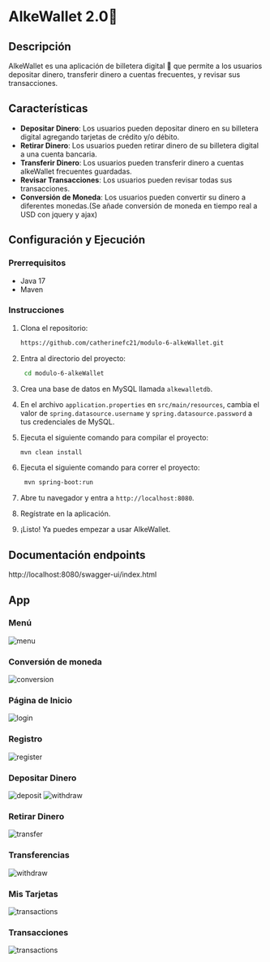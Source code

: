 # AlkeWallet 2.0🚀

## Descripción

AlkeWallet es una aplicación de billetera digital 💸 que permite a los usuarios depositar dinero, transferir dinero a cuentas frecuentes, y revisar sus transacciones.

## Características

- **Depositar Dinero**: Los usuarios pueden depositar dinero en su billetera digital agregando tarjetas de crédito y/o débito.
- **Retirar Dinero**: Los usuarios pueden retirar dinero de su billetera digital a una cuenta bancaria.
- **Transferir Dinero**: Los usuarios pueden transferir dinero a cuentas alkeWallet frecuentes guardadas.
- **Revisar Transacciones**: Los usuarios pueden revisar todas sus transacciones.
- **Conversión de Moneda**: Los usuarios pueden convertir su dinero a diferentes monedas.(Se añade conversión de moneda en tiempo real a USD con jquery y ajax)

## Configuración y Ejecución

### Prerrequisitos

- Java 17
- Maven

### Instrucciones

1. Clona el repositorio:
   ```sh
   https://github.com/catherinefc21/modulo-6-alkeWallet.git
   ```
2. Entra al directorio del proyecto:
   ```sh
    cd modulo-6-alkeWallet
    ```
3. Crea una base de datos en MySQL llamada `alkewalletdb`.


4. En el archivo `application.properties` en `src/main/resources`, cambia el valor de `spring.datasource.username` y `spring.datasource.password` a tus credenciales de MySQL.


5. Ejecuta el siguiente comando para compilar el proyecto:
   ```sh
   mvn clean install
   ```
   
6. Ejecuta el siguiente comando para correr el proyecto:
   ```sh
    mvn spring-boot:run
    ```
   
7. Abre tu navegador y entra a `http://localhost:8080`.

8. Regístrate en la aplicación.

8. ¡Listo! Ya puedes empezar a usar AlkeWallet.

## Documentación endpoints

http://localhost:8080/swagger-ui/index.html

## App

### Menú
![menu](assets/Captura11.JPG)
### Conversión de moneda
![conversion](assets/Captura10.JPG)
### Página de Inicio
![login](assets/Captura1.JPG)
### Registro
![register](assets/Captura8.JPG)
### Depositar Dinero
![deposit](assets/Captura3.JPG)
![withdraw](assets/Captura4.JPG)
### Retirar Dinero
![transfer](assets/Captura6.JPG)
### Transferencias
![withdraw](assets/Captura5.JPG)
### Mis Tarjetas
![transactions](assets/Captura7.JPG)
### Transacciones
![transactions](assets/Captura9.JPG)




